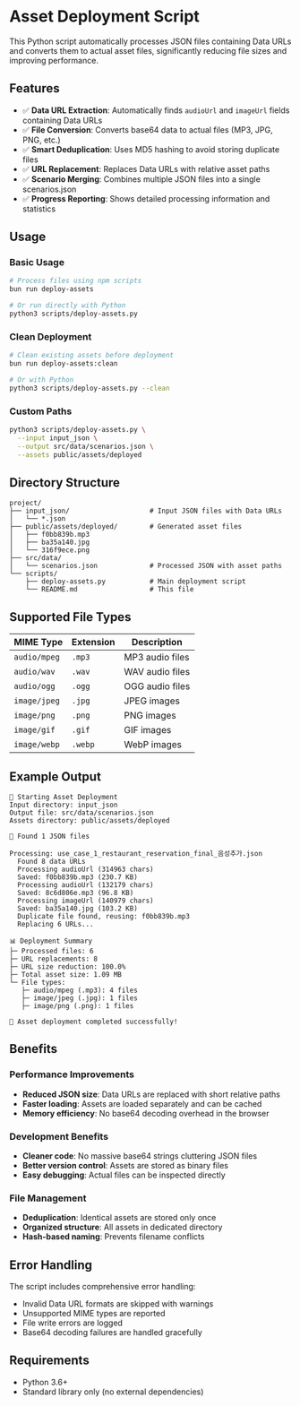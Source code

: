 # Asset Deployment Script

This Python script automatically processes JSON files containing Data URLs and converts them to actual asset files, significantly reducing file sizes and improving performance.

## Features

- ✅ **Data URL Extraction**: Automatically finds `audioUrl` and `imageUrl` fields containing Data URLs
- ✅ **File Conversion**: Converts base64 data to actual files (MP3, JPG, PNG, etc.)
- ✅ **Smart Deduplication**: Uses MD5 hashing to avoid storing duplicate files
- ✅ **URL Replacement**: Replaces Data URLs with relative asset paths
- ✅ **Scenario Merging**: Combines multiple JSON files into a single scenarios.json
- ✅ **Progress Reporting**: Shows detailed processing information and statistics

## Usage

### Basic Usage
```bash
# Process files using npm scripts
bun run deploy-assets

# Or run directly with Python
python3 scripts/deploy-assets.py
```

### Clean Deployment
```bash
# Clean existing assets before deployment
bun run deploy-assets:clean

# Or with Python
python3 scripts/deploy-assets.py --clean
```

### Custom Paths
```bash
python3 scripts/deploy-assets.py \
  --input input_json \
  --output src/data/scenarios.json \
  --assets public/assets/deployed
```

## Directory Structure

```
project/
├── input_json/                    # Input JSON files with Data URLs
│   └── *.json
├── public/assets/deployed/        # Generated asset files
│   ├── f0bb839b.mp3
│   ├── ba35a140.jpg
│   └── 316f9ece.png
├── src/data/
│   └── scenarios.json             # Processed JSON with asset paths
└── scripts/
    ├── deploy-assets.py           # Main deployment script
    └── README.md                  # This file
```

## Supported File Types

| MIME Type | Extension | Description |
|-----------|-----------|-------------|
| `audio/mpeg` | `.mp3` | MP3 audio files |
| `audio/wav` | `.wav` | WAV audio files |
| `audio/ogg` | `.ogg` | OGG audio files |
| `image/jpeg` | `.jpg` | JPEG images |
| `image/png` | `.png` | PNG images |
| `image/gif` | `.gif` | GIF images |
| `image/webp` | `.webp` | WebP images |

## Example Output

```
🚀 Starting Asset Deployment
Input directory: input_json
Output file: src/data/scenarios.json
Assets directory: public/assets/deployed

📁 Found 1 JSON files

Processing: use_case_1_restaurant_reservation_final_음성추가.json
  Found 8 data URLs
  Processing audioUrl (314963 chars)
  Saved: f0bb839b.mp3 (230.7 KB)
  Processing audioUrl (132179 chars)
  Saved: 8c6d806e.mp3 (96.8 KB)
  Processing imageUrl (140979 chars)
  Saved: ba35a140.jpg (103.2 KB)
  Duplicate file found, reusing: f0bb839b.mp3
  Replacing 6 URLs...

📊 Deployment Summary
├─ Processed files: 6
├─ URL replacements: 8
├─ URL size reduction: 100.0%
├─ Total asset size: 1.09 MB
└─ File types:
   ├─ audio/mpeg (.mp3): 4 files
   ├─ image/jpeg (.jpg): 1 files
   ├─ image/png (.png): 1 files

🎉 Asset deployment completed successfully!
```

## Benefits

### Performance Improvements
- **Reduced JSON size**: Data URLs are replaced with short relative paths
- **Faster loading**: Assets are loaded separately and can be cached
- **Memory efficiency**: No base64 decoding overhead in the browser

### Development Benefits
- **Cleaner code**: No massive base64 strings cluttering JSON files
- **Better version control**: Assets are stored as binary files
- **Easy debugging**: Actual files can be inspected directly

### File Management
- **Deduplication**: Identical assets are stored only once
- **Organized structure**: All assets in dedicated directory
- **Hash-based naming**: Prevents filename conflicts

## Error Handling

The script includes comprehensive error handling:
- Invalid Data URL formats are skipped with warnings
- Unsupported MIME types are reported
- File write errors are logged
- Base64 decoding failures are handled gracefully

## Requirements

- Python 3.6+
- Standard library only (no external dependencies)